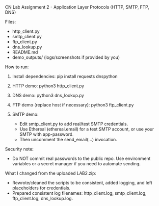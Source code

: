 CN Lab Assignment 2 - Application Layer Protocols (HTTP, SMTP, FTP, DNS)

Files:
- http_client.py
- smtp_client.py
- ftp_client.py
- dns_lookup.py
- README.md
- demo_outputs/ (logs/screenshots if provided by you)

How to run:
1. Install dependencies:
   pip install requests dnspython

2. HTTP demo:
   python3 http_client.py

3. DNS demo:
   python3 dns_lookup.py

4. FTP demo (replace host if necessary):
   python3 ftp_client.py

5. SMTP demo:
   - Edit smtp_client.py to add real/test SMTP credentials.
   - Use Ethereal (ethereal.email) for a test SMTP account, or use your SMTP with app-password.
   - Then uncomment the send_email(...) invocation.

Security note:
- Do NOT commit real passwords to the public repo. Use environment variables or a secret manager if you need to automate sending.

What I changed from the uploaded LAB2.zip:
- Rewrote/cleaned the scripts to be consistent, added logging, and left placeholders for credentials.
- Prepared consistent log filenames: http_client.log, smtp_client.log, ftp_client.log, dns_lookup.log.
